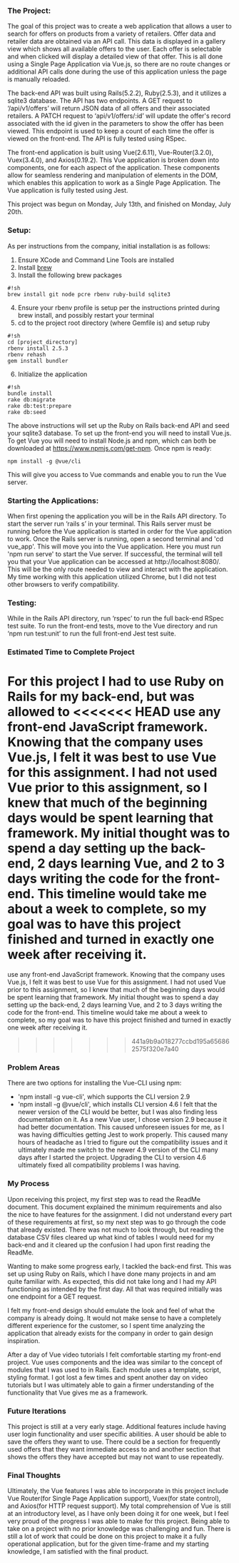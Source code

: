 ### The Project:
The goal of this project was to create a web application that allows a user to
search for offers on products from a variety of retailers. Offer data and
retailer data are obtained via an API call. This data is displayed in a gallery
view which shows all available offers to the user. Each offer is selectable and
when clicked will display a detailed view of that offer. This is all done using
a Single Page Application via Vue.js, so there are no route changes or
additional API calls done during the use of this application unless the page is
manually reloaded.

The back-end API was built using Rails(5.2.2), Ruby(2.5.3), and it utilizes a
sqlite3 database. The API has two endpoints. A GET request to ‘/api/v1/offers’
will return JSON data of all offers and their associated retailers. A PATCH
request to ‘api/v1/offers/:id’ will update the offer's record associated with
the id given in the parameters to show the offer has been viewed. This endpoint
is used to keep a count of each time the offer is viewed on the front-end. The
API is fully tested using RSpec.

The front-end application is built using Vue(2.6.11), Vue-Router(3.2.0),
Vuex(3.4.0), and Axios(0.19.2). This Vue application is broken down into
components, one for each aspect of the application. These components allow for
seamless rendering and manipulation of elements in the DOM, which enables this
application to work as a Single Page Application. The Vue application is fully
tested using Jest.

This project was begun on Monday, July 13th, and finished on Monday, July 20th.

### Setup:
As per instructions from the company, initial installation is as follows:

1. Ensure XCode and Command Line Tools are installed
2. Install [brew](http://brew.sh/)
3. Install the following brew packages
```
#!sh
brew install git node pcre rbenv ruby-build sqlite3
```
4. Ensure your rbenv profile is setup per the instructions printed during brew
install, and possibly restart your terminal
5. cd to the project root directory (where Gemfile is) and setup ruby
```
#!sh
cd [project_directory]
rbenv install 2.5.3
rbenv rehash
gem install bundler
```
6. Initialize the application
```
#!sh
bundle install
rake db:migrate
rake db:test:prepare
rake db:seed
```

The above instructions will set up the Ruby on Rails back-end API and seed your
sqlite3 database. To set up the front-end you will need to install Vue.js. To
get Vue you will need to install Node.js and npm, which can both be downloaded
at https://www.npmjs.com/get-npm. Once npm is ready:

```
npm install -g @vue/cli
```
This will give you access to Vue commands and enable you to run the Vue server.

### Starting the Applications:
When first opening the application you will be in the Rails API directory. To
start the server run ‘rails s’ in your terminal. This Rails server must be
running before the Vue application is started in order for the Vue application
to work. Once the Rails server is running, open a second terminal and
'cd vue_app'. This will move you into the Vue application. Here you must run
'npm run serve' to start the Vue server. If successful, the terminal will tell
you that your Vue application can be accessed at http://localhost:8080/. This
will be the only route needed to view and interact with the application. My time
working with this application utilized Chrome, but I did not test other browsers
to verify compatibility.

### Testing:
While in the Rails API directory, run ‘rspec’ to run the full back-end RSpec
test suite. To run the front-end tests, move to the Vue directory and run
‘npm run test:unit’ to run the full front-end Jest test suite.

### Estimated Time to Complete Project
For this project I had to use Ruby on Rails for my back-end, but was allowed to
<<<<<<< HEAD
use any front-end JavaScript framework. Knowing that the company uses Vue.js, I
felt it was best to use Vue for this assignment. I had not used Vue prior to
this assignment, so I knew that much of the beginning days would be spent
learning that framework. My initial thought was to spend a day setting up the
back-end, 2 days learning Vue, and 2 to 3 days writing the code for the
front-end. This timeline would take me about a week to complete, so my goal was
to have this project finished and turned in exactly one week after receiving it.
=======
use any front-end JavaScript framework. Knowing that the company
uses Vue.js, I felt it was best to use Vue for this assignment. I had not
used Vue prior to this assignment, so I knew that much of the beginning days
would be spent learning that framework. My initial thought was to spend a day
setting up the back-end, 2 days learning Vue, and 2 to 3 days writing the code
for the front-end. This timeline would take me about a week to complete, so my
goal was to have this project finished and turned in exactly one week after
receiving it.
>>>>>>> 441a9b9a018277ccbd195a656862575f320e7a40

### Problem Areas
There are two options for installing the Vue-CLI using npm:
  - 'npm install -g vue-cli', which supports the CLI version 2.9
  - 'npm install -g @vue/cli', which installs CLI version 4.6
I felt that the newer version of the CLI would be better, but I was also finding
less documentation on it. As a new Vue user, I chose version 2.9 because it had
better documentation. This caused unforeseen issues for me, as I was having
difficulties getting Jest to work properly. This caused many hours of headache
as I tried to figure out the compatibility issues and it ultimately made me
switch to the newer 4.9 version of the CLI many days after I started the
project. Upgrading the CLI to version 4.6 ultimately fixed all compatibility
problems I was having.

### My Process
Upon receiving this project, my first step was to read the ReadMe document.
This document explained the minimum requirements and also the nice to have
features for the assignment. I did not understand every part of these
requirements at first, so my next step was to go through the code that already
existed. There was not much to look through, but reading the database CSV files
cleared up what kind of tables I would need for my back-end and it cleared up
the confusion I had upon first reading the ReadMe.

Wanting to make some progress early, I tackled the back-end first. This was set
up using Ruby on Rails, which I have done many projects in and am quite familiar
with. As expected, this did not take long and I had my API functioning as
intended by the first day. All that was required initially was one endpoint for
a GET request.

I felt my front-end design should emulate the look and feel of what the company
is already doing. It would not make sense to have a completely different
experience for the customer, so I spent time analyzing the application that
already exists for the company in order to gain design inspiration.

After a day of Vue video tutorials I felt comfortable starting my front-end
project. Vue uses components and the idea was similar to the concept of modules
that I was used to in Rails. Each module uses a template, script,
styling format. I got lost a few times and spent another day on video tutorials
but I was ultimately able to gain a firmer understanding of the functionality
that Vue gives me as a framework.

### Future Iterations
This project is still at a very early stage. Additional features include having
user login functionality and user specific abilities. A user should be able to
save the offers they want to use. There could be a section for frequently used
offers that they want immediate access to and another section that shows the
offers they have accepted but may not want to use repeatedly.

### Final Thoughts
Ultimately, the Vue features I was able to incorporate in this project include
Vue Router(for Single Page Application support), Vuex(for state control), and
Axios(for HTTP request support). My total comprehension of Vue is still at an
introductory level, as I have only been doing it for one week, but I feel very
proud of the progress I was able to make for this project. Being able to take on
a project with no prior knowledge was challenging and fun. There is still a lot
of work that could be done on this project to make it a fully operational
application, but for the given time-frame and my starting knowledge, I am
satisfied with the final product.
